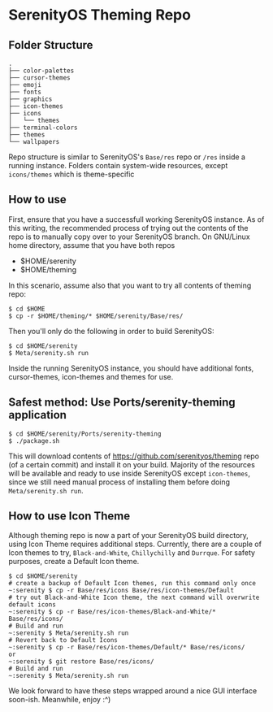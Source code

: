 # SerenityOS Theming Repo

## Folder Structure
```
.
├── color-palettes
├── cursor-themes
├── emoji
├── fonts
├── graphics
├── icon-themes
├── icons
│   └── themes
├── terminal-colors
├── themes
└── wallpapers
```

Repo structure is similar to SerenityOS's `Base/res` repo or `/res` inside a running instance.
Folders contain system-wide resources, except `icons/themes` which is theme-specific

## How to use
First, ensure that you have a successfull working SerenityOS instance.
As of this writing, the recommended process of trying out the contents of the repo is to manually copy over to your SerenityOS branch. On GNU/Linux home directory, assume that you have both repos
- $HOME/serenity
- $HOME/theming

In this scenario, assume also that you want to try all contents of theming repo:
```
$ cd $HOME
$ cp -r $HOME/theming/* $HOME/serenity/Base/res/
```
Then you'll only do the following in order to build SerenityOS:
```
$ cd $HOME/serenity
$ Meta/serenity.sh run
```

Inside the running SerenityOS instance, you should have additional fonts, cursor-themes, icon-themes and themes for use.

## Safest method: Use Ports/serenity-theming application
```
$ cd $HOME/serenity/Ports/serenity-theming
$ ./package.sh
```
This will download contents of https://github.com/serenityos/theming repo (of a certain commit) and install it on your build.
Majority of the resources will be available and ready to use inside SerenityOS except `icon-themes`, since we still need manual process of installing them before doing `Meta/serenity.sh run`.

## How to use Icon Theme
Although theming repo is now a part of your SerenityOS build directory, using Icon Theme requires additional steps.
Currently, there are a couple of Icon themes to try, `Black-and-White`, `Chillychilly` and `Durrque`.
For safety purposes, create a Default Icon theme.
```
$ cd $HOME/serenity
# create a backup of Default Icon themes, run this command only once
~:serenity $ cp -r Base/res/icons Base/res/icon-themes/Default
# try out Black-and-White Icon theme, the next command will overwrite default icons
~:serenity $ cp -r Base/res/icon-themes/Black-and-White/* Base/res/icons/
# Build and run
~:serenity $ Meta/serenity.sh run
# Revert back to Default Icons
~:serenity $ cp -r Base/res/icon-themes/Default/* Base/res/icons/
or
~:serenity $ git restore Base/res/icons/
# Build and run
~:serenity $ Meta/serenity.sh run
```

We look forward to have these steps wrapped around a nice GUI interface soon-ish.
Meanwhile, enjoy :^) 
